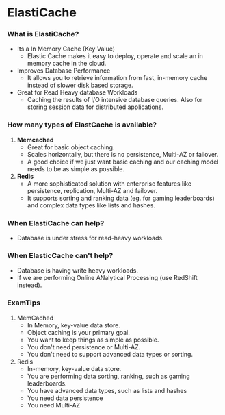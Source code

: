 # ElastiCache

### What is ElastiCache?
- Its a In Memory Cache (Key Value)
	- Elastic Cache makes it easy to deploy, operate and scale an in memory cache in the cloud.
- Improves Database Performance
	- It allows you to retrieve information from fast, in-memory cache instead of slower disk based storage.
- Great for Read Heavy database Workloads
	- Caching the results of I/O intensive database queries. Also for storing session data for distributed applications.

### How many types of ElastCache is available?
1) **Memcached**
	- Great for basic object caching.
	- Scales horizontally, but there is no persistence, Multi-AZ or failover.
	- A good choice if we just want basic caching and our caching model needs to be as simple as possible.
2) **Redis**
	- A more sophisticated solution with enterprise features like persistence, replication, Multi-AZ and failover.
	- It supports sorting and ranking data (eg. for gaming leaderboards) and complex data types like lists and hashes.


### When ElastiCache can help?
- Database is under stress for read-heavy workloads.

### When ElasticCache can't help?
- Database is having write heavy workloads.
- If we are performing Online ANalytical Processing (use RedShift instead).


### ExamTips
1) MemCached
	- In Memory, key-value data store.
	- Object caching is your primary goal.
	- You want to keep things as simple as possible.
	- You don't need persistence or Multi-AZ.
	- You don't need to support advanced data types or sorting.
2) Redis
	- In-memory, key-value data store.
	- You are performing data sorting, ranking, such as gaming leaderboards.
	- You have advanced data types, such as lists and hashes
	- You need data persistence
	- You need Multi-AZ